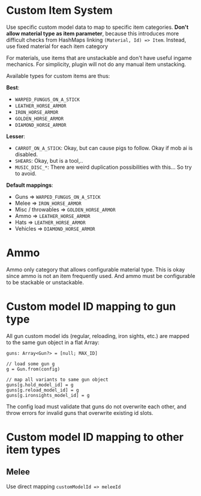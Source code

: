 # Custom Item System

Use specific custom model data to map to specific item categories.
**Don't allow material type as item parameter**, because this introduces
more difficult checks from HashMaps linking `(Material, Id) => Item`.
Instead, use fixed material for each item category

For materials, use items that are unstackable and don't have useful ingame 
mechanics. For simplicity, plugin will not do any manual item unstacking.

Available types for custom items are thus:

**Best**:
-   `WARPED_FUNGUS_ON_A_STICK`
-   `LEATHER_HORSE_ARMOR`
-   `IRON_HORSE_ARMOR`
-   `GOLDEN_HORSE_ARMOR`
-   `DIAMOND_HORSE_ARMOR`

**Lesser**:
-   `CARROT_ON_A_STICK`: Okay, but can cause pigs to follow. Okay if
    mob ai is disabled.
-   `SHEARS`: Okay, but is a tool,..
-   `MUSIC_DISC_*`: There are weird duplication possibilities with this...
    So try to avoid.


**Default mappings**:
- Guns => `WARPED_FUNGUS_ON_A_STICK`
- Melee => `IRON_HORSE_ARMOR`
- Misc / throwables => `GOLDEN_HORSE_ARMOR`
- Ammo => `LEATHER_HORSE_ARMOR`
- Hats => `LEATHER_HORSE_ARMOR`
- Vehicles => `DIAMOND_HORSE_ARMOR`


# Ammo
Ammo only category that allows configurable material type. This is okay since
ammo is not an item frequently used. And ammo must be configurable to be
stackable or unstackable.


# Custom model ID mapping to gun type
All gun custom model ids (regular, reloading, iron sights, etc.) are mapped to 
the same gun object in a flat Array:
```
guns: Array<Gun?> = [null; MAX_ID]

// load some gun g
g = Gun.from(config)

// map all variants to same gun object
guns[g.hold_model_id] = g
guns[g.reload_model_id] = g
guns[g.ironsights_model_id] = g
```

The config load must validate that guns do not overwrite each other,
and throw errors for invalid guns that overwrite existing id slots.

# Custom model ID mapping to other item types

## Melee
Use direct mapping `customModelId => meleeId`